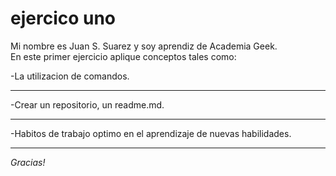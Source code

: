 # ejercico uno 
Mi nombre es Juan S. Suarez y soy aprendiz de Academia Geek.  
En este primer ejercicio aplique conceptos tales como:

-La utilizacion de comandos.
___
-Crear un repositorio, un readme.md.
___
-Habitos de trabajo optimo en el aprendizaje de nuevas habilidades.
___


*Gracias!*
